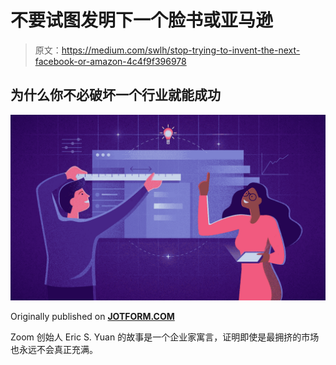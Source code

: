 # 不要试图发明下一个脸书或亚马逊

> 原文：<https://medium.com/swlh/stop-trying-to-invent-the-next-facebook-or-amazon-4c4f9f396978>

## 为什么你不必破坏一个行业就能成功

![](img/0f05fab2460f29b725325188ca86a87c.png)

Originally published on [**JOTFORM.COM**](https://www.jotform.com/blog/dont-disrupt-an-industry/)

Zoom 创始人 Eric S. Yuan 的故事是一个企业家寓言，证明即使是最拥挤的市场也永远不会真正充满。